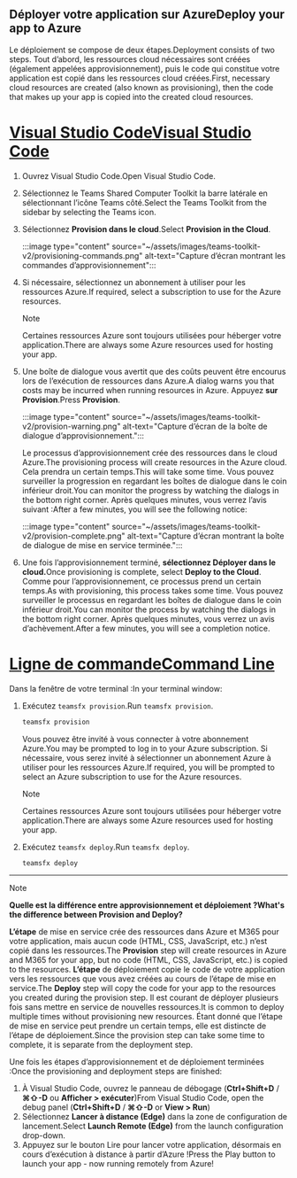 ## <a name="deploy-your-app-to-azure"></a><span data-ttu-id="5fd3d-101">Déployer votre application sur Azure</span><span class="sxs-lookup"><span data-stu-id="5fd3d-101">Deploy your app to Azure</span></span>

<span data-ttu-id="5fd3d-102">Le déploiement se compose de deux étapes.</span><span class="sxs-lookup"><span data-stu-id="5fd3d-102">Deployment consists of two steps.</span></span>  <span data-ttu-id="5fd3d-103">Tout d’abord, les ressources cloud nécessaires sont créées (également appelées approvisionnement), puis le code qui constitue votre application est copié dans les ressources cloud créées.</span><span class="sxs-lookup"><span data-stu-id="5fd3d-103">First, necessary cloud resources are created (also known as provisioning), then the code that makes up your app is copied into the created cloud resources.</span></span>

# <a name="visual-studio-code"></a>[<span data-ttu-id="5fd3d-104">Visual Studio Code</span><span class="sxs-lookup"><span data-stu-id="5fd3d-104">Visual Studio Code</span></span>](#tab/vscode)

1. <span data-ttu-id="5fd3d-105">Ouvrez Visual Studio Code.</span><span class="sxs-lookup"><span data-stu-id="5fd3d-105">Open Visual Studio Code.</span></span>
1. <span data-ttu-id="5fd3d-106">Sélectionnez le Teams Shared Computer Toolkit la barre latérale en sélectionnant l’icône Teams côté.</span><span class="sxs-lookup"><span data-stu-id="5fd3d-106">Select the Teams Toolkit from the sidebar by selecting the Teams icon.</span></span>
1. <span data-ttu-id="5fd3d-107">Sélectionnez **Provision dans le cloud**.</span><span class="sxs-lookup"><span data-stu-id="5fd3d-107">Select **Provision in the Cloud**.</span></span>

   :::image type="content" source="~/assets/images/teams-toolkit-v2/provisioning-commands.png" alt-text="Capture d’écran montrant les commandes d’approvisionnement":::

1. <span data-ttu-id="5fd3d-109">Si nécessaire, sélectionnez un abonnement à utiliser pour les ressources Azure.</span><span class="sxs-lookup"><span data-stu-id="5fd3d-109">If required, select a subscription to use for the Azure resources.</span></span>

   > [!NOTE]
   > <span data-ttu-id="5fd3d-110">Certaines ressources Azure sont toujours utilisées pour héberger votre application.</span><span class="sxs-lookup"><span data-stu-id="5fd3d-110">There are always some Azure resources used for hosting your app.</span></span>

1. <span data-ttu-id="5fd3d-111">Une boîte de dialogue vous avertit que des coûts peuvent être encourus lors de l’exécution de ressources dans Azure.</span><span class="sxs-lookup"><span data-stu-id="5fd3d-111">A dialog warns you that costs may be incurred when running resources in Azure.</span></span>  <span data-ttu-id="5fd3d-112">Appuyez **sur Provision**.</span><span class="sxs-lookup"><span data-stu-id="5fd3d-112">Press **Provision**.</span></span>

   :::image type="content" source="~/assets/images/teams-toolkit-v2/provision-warning.png" alt-text="Capture d’écran de la boîte de dialogue d’approvisionnement.":::

   <span data-ttu-id="5fd3d-114">Le processus d’approvisionnement crée des ressources dans le cloud Azure.</span><span class="sxs-lookup"><span data-stu-id="5fd3d-114">The provisioning process will create resources in the Azure cloud.</span></span>  <span data-ttu-id="5fd3d-115">Cela prendra un certain temps.</span><span class="sxs-lookup"><span data-stu-id="5fd3d-115">This will take some time.</span></span>  <span data-ttu-id="5fd3d-116">Vous pouvez surveiller la progression en regardant les boîtes de dialogue dans le coin inférieur droit.</span><span class="sxs-lookup"><span data-stu-id="5fd3d-116">You can monitor the progress by watching the dialogs in the bottom right corner.</span></span>  <span data-ttu-id="5fd3d-117">Après quelques minutes, vous verrez l’avis suivant :</span><span class="sxs-lookup"><span data-stu-id="5fd3d-117">After a few minutes, you will see the following notice:</span></span>

   :::image type="content" source="~/assets/images/teams-toolkit-v2/provision-complete.png" alt-text="Capture d’écran montrant la boîte de dialogue de mise en service terminée.":::

1. <span data-ttu-id="5fd3d-119">Une fois l’approvisionnement terminé, **sélectionnez Déployer dans le cloud.**</span><span class="sxs-lookup"><span data-stu-id="5fd3d-119">Once provisioning is complete, select **Deploy to the Cloud**.</span></span>  <span data-ttu-id="5fd3d-120">Comme pour l’approvisionnement, ce processus prend un certain temps.</span><span class="sxs-lookup"><span data-stu-id="5fd3d-120">As with provisioning, this process takes some time.</span></span>  <span data-ttu-id="5fd3d-121">Vous pouvez surveiller le processus en regardant les boîtes de dialogue dans le coin inférieur droit.</span><span class="sxs-lookup"><span data-stu-id="5fd3d-121">You can monitor the process by watching the dialogs in the bottom right corner.</span></span> <span data-ttu-id="5fd3d-122">Après quelques minutes, vous verrez un avis d’achèvement.</span><span class="sxs-lookup"><span data-stu-id="5fd3d-122">After a few minutes, you will see a completion notice.</span></span>

# <a name="command-line"></a>[<span data-ttu-id="5fd3d-123">Ligne de commande</span><span class="sxs-lookup"><span data-stu-id="5fd3d-123">Command Line</span></span>](#tab/cli)

<span data-ttu-id="5fd3d-124">Dans la fenêtre de votre terminal :</span><span class="sxs-lookup"><span data-stu-id="5fd3d-124">In your terminal window:</span></span>

1. <span data-ttu-id="5fd3d-125">Exécutez `teamsfx provision`.</span><span class="sxs-lookup"><span data-stu-id="5fd3d-125">Run `teamsfx provision`.</span></span>

   ``` bash
   teamsfx provision
   ```

   <span data-ttu-id="5fd3d-126">Vous pouvez être invité à vous connecter à votre abonnement Azure.</span><span class="sxs-lookup"><span data-stu-id="5fd3d-126">You may be prompted to log in to your Azure subscription.</span></span>  <span data-ttu-id="5fd3d-127">Si nécessaire, vous serez invité à sélectionner un abonnement Azure à utiliser pour les ressources Azure.</span><span class="sxs-lookup"><span data-stu-id="5fd3d-127">If required, you will be prompted to select an Azure subscription to use for the Azure resources.</span></span>

   > [!NOTE]
   > <span data-ttu-id="5fd3d-128">Certaines ressources Azure sont toujours utilisées pour héberger votre application.</span><span class="sxs-lookup"><span data-stu-id="5fd3d-128">There are always some Azure resources used for hosting your app.</span></span>

1. <span data-ttu-id="5fd3d-129">Exécutez `teamsfx deploy`.</span><span class="sxs-lookup"><span data-stu-id="5fd3d-129">Run `teamsfx deploy`.</span></span>

   ``` bash
   teamsfx deploy
   ```

---

> [!NOTE]
> <span data-ttu-id="5fd3d-130">**Quelle est la différence entre approvisionnement et déploiement ?**</span><span class="sxs-lookup"><span data-stu-id="5fd3d-130">**What's the difference between Provision and Deploy?**</span></span>
>
> <span data-ttu-id="5fd3d-131">**L’étape** de mise en service crée des ressources dans Azure et M365 pour votre application, mais aucun code (HTML, CSS, JavaScript, etc.) n’est copié dans les ressources.</span><span class="sxs-lookup"><span data-stu-id="5fd3d-131">The **Provision** step will create resources in Azure and M365 for your app, but no code (HTML, CSS, JavaScript, etc.) is copied to the resources.</span></span>  <span data-ttu-id="5fd3d-132">**L’étape** de déploiement copie le code de votre application vers les ressources que vous avez créées au cours de l’étape de mise en service.</span><span class="sxs-lookup"><span data-stu-id="5fd3d-132">The **Deploy** step will copy the code for your app to the resources you created during the provision step.</span></span>  <span data-ttu-id="5fd3d-133">Il est courant de déployer plusieurs fois sans mettre en service de nouvelles ressources.</span><span class="sxs-lookup"><span data-stu-id="5fd3d-133">It is common to deploy multiple times without provisioning new resources.</span></span> <span data-ttu-id="5fd3d-134">Étant donné que l’étape de mise en service peut prendre un certain temps, elle est distincte de l’étape de déploiement.</span><span class="sxs-lookup"><span data-stu-id="5fd3d-134">Since the provision step can take some time to complete, it is separate from the deployment step.</span></span>

<span data-ttu-id="5fd3d-135">Une fois les étapes d’approvisionnement et de déploiement terminées :</span><span class="sxs-lookup"><span data-stu-id="5fd3d-135">Once the provisioning and deployment steps are finished:</span></span>

1. <span data-ttu-id="5fd3d-136">À Visual Studio Code, ouvrez le panneau de débogage (**Ctrl+Shift+D**  /  **⌘⇧-D** ou **Afficher > exécuter**)</span><span class="sxs-lookup"><span data-stu-id="5fd3d-136">From Visual Studio Code, open the debug panel (**Ctrl+Shift+D** / **⌘⇧-D** or **View > Run**)</span></span>
1. <span data-ttu-id="5fd3d-137">Sélectionnez **Lancer à distance (Edge)** dans la zone de configuration de lancement.</span><span class="sxs-lookup"><span data-stu-id="5fd3d-137">Select **Launch Remote (Edge)** from the launch configuration drop-down.</span></span>
1. <span data-ttu-id="5fd3d-138">Appuyez sur le bouton Lire pour lancer votre application, désormais en cours d’exécution à distance à partir d’Azure !</span><span class="sxs-lookup"><span data-stu-id="5fd3d-138">Press the Play button to launch your app - now running remotely from Azure!</span></span>
